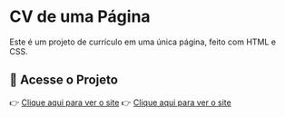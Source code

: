 # CV de uma Página

Este é um projeto de currículo em uma única página, feito com HTML e CSS.

## 🔗 Acesse o Projeto

👉 [Clique aqui para ver o site](https://erikrodrigues-dev.github.io/CV-de-uma-pagina/)
👉 [Clique aqui para ver o site](https://github.com/ErikRodrigues-Dev/CV-de-uma-pagina)
